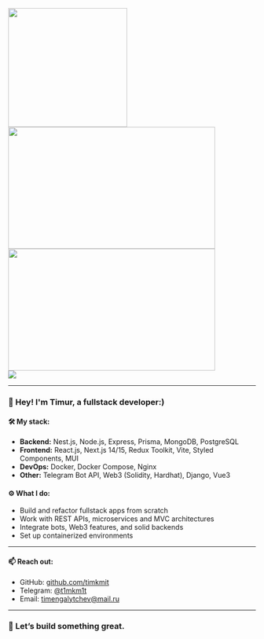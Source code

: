 <div>
 <div>
  <img height="242" wigth="846" src="https://github-profile-summary-cards.vercel.app/api/cards/profile-details?username=timkmit&theme=2077">
 </div>
  <div>
   <img height="248" width="421" src="https://github-profile-summary-cards.vercel.app/api/cards/most-commit-language?username=timkmit&theme=2077">
   <img height="248" width="421" src="https://github-profile-summary-cards.vercel.app/api/cards/productive-time?username=timkmit&theme=2077&utcOffset=3">
  </div>
  <div>
   <img src="https://komarev.com/ghpvc/?username=timkmit">
  </div>
</div>

---

### 👋 Hey! I'm Timur, a fullstack developer:)

#### 🛠 My stack:
- **Backend:** Nest.js, Node.js, Express, Prisma, MongoDB, PostgreSQL  
- **Frontend:** React.js, Next.js 14/15, Redux Toolkit, Vite, Styled Components, MUI
- **DevOps:** Docker, Docker Compose, Nginx  
- **Other:** Telegram Bot API, Web3 (Solidity, Hardhat), Django, Vue3

#### ⚙️ What I do:
- Build and refactor fullstack apps from scratch  
- Work with REST APIs, microservices and MVC architectures
- Integrate bots, Web3 features, and solid backends  
- Set up containerized environments

---

#### 📫 Reach out:
- GitHub: [github.com/timkmit](https://github.com/timkmit)  
- Telegram: [@t1mkm1t](https://t.me/t1mkm1t)  
- Email: [timengalytchev@mail.ru](mailto:timengalytchev@mail.ru)

---

### 🚀 Let’s build something great.
